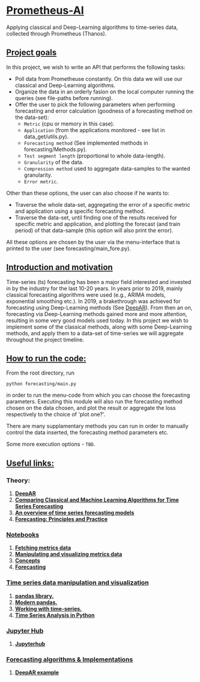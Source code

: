 # <ins>Prometheus-AI</ins>
Applying classical and Deep-Learning algorithms to time-series data, collected through Prometheus (Thanos).

## <ins>Project goals</ins>
In this project, we wish to write an API that performs the following tasks:
 * Poll data from Prometheuse constantly. On this data we will use our classical and Deep-Learning algorithms.
 * Organize the data in an orderly fasion on the local computer running the queries (see file-paths before running).
 * Offer the user to pick the following parameters when performing forecasting and error calculation (goodness of a forecasting method on the data-set):
   * `Metric` (cpu or memory in this case).
   * `Application` (from the applications monitored - see list in data_get/utils.py).
   * `Forecasting method` (See implemented methods in forecasting/Methods.py).
   * `Test segment length` (proportional to whole data-length).
   * `Granularity` of the data.
   * `Compression method` used to aggregate data-samples to the wanted granularity.
   * `Error metric`.

Other than these options, the user can also choose if he wants to:
  * Traverse the whole data-set, aggregating the error of a specific metric and application using a specific forecasting method.
  * Traverse the data-set, until finding one of the results received for specific metric and application, and plotting the forecast (and train period) of that data-sample (this option will also print the error).

All these options are chosen by the user via the menu-interface that is printed to the user (see forecasting/main_fore.py).

## <ins>Introduction and motivation</ins>
Time-series (ts) forecasting has been a major field interested and invested in by the industry for the last 10-20 years. In years prior to 2019, mainly classical forecasting algorithms were used (e.g., ARIMA models, exponential smoothing etc.). 
In 2019, a brakethrough was achieved for forecasting using Deep-Learning methods (See [DeepAR](https://arxiv.org/abs/1704.04110)). From then an on, forecasting via Deep-Learning methods gained more and more attention, resulting in some very good models used today.
In this project we wish to implement some of the classical methods, along with some Deep-Learning methods, and apply them to a data-set of time-series we will aggregate throughout the project timeline. 

## <ins>How to run the code:</ins>
From the root directory, run

```
python forecasting/main.py
```

in order to run the menu-code from which you can choose the forecasting parameters. Executing this module will also run the forecasting method chosen on the data chosen, and plot the result or aggregate the loss respectively to the choice of 'plot one?'.

There are many supplamentary methods you can run in order to manually control the data inserted, the forecasting method parameters etc.

Some more execution options - `TBD`.


## <ins>Useful links:</ins>

### Theory:
1. **[DeepAR](https://arxiv.org/abs/1704.04110)**
2. **[Comparing Classical and Machine Learning Algorithms for Time Series Forecasting](https://machinelearningmastery.com/findings-comparing-classical-and-machine-learning-methods-for-time-series-forecasting/)**
3. **[An overview of time series forecasting models](https://towardsdatascience.com/an-overview-of-time-series-forecasting-models-a2fa7a358fcb)**
4. **[Forecasting: Principles and Practice](https://otexts.com/fpp2/)**


### <ins>Notebooks</ins>
1. **[Fetching metrics data](https://github.com/aicoe-aiops/time-series/blob/master/notebooks/ts-1-fetching-metrics.ipynb)**
2. **[Manipulating and visualizing metrics data](https://github.com/aicoe-aiops/time-series/blob/master/notebooks/ts-2-visualization.ipynb)**
3. **[Concepts](https://github.com/aicoe-aiops/time-series/blob/master/notebooks/ts-3-concepts.ipynb)**
4. **[Forecasting](https://github.com/aicoe-aiops/time-series/blob/master/notebooks/ts-4-forecasting.ipynb)**

### <ins>Time series data manipulation and visualization</ins>
1. **[pandas library.](https://pandas.pydata.org/pandas-docs/stable/user_guide/timeseries.html)**
2. **[Modern pandas.](https://tomaugspurger.github.io/modern-7-timeseries)**
3. **[Working with time-series.](https://jakevdp.github.io/PythonDataScienceHandbook/03.11-working-with-time-series.html)**
4. **[Time Series Analysis in Python](https://www.youtube.com/playlist?list=PLtIY5kwXKny91_IbkqcIXuv6t1prQwFhO)**


  
### <ins>Jupyter Hub</ins>
1. **[Jupyterhub](https://jupyterhub-opf-jupyterhub.apps.smaug.na.operate-first.cloud/hub/spawn-pending/raz-mon)**

### <ins>Forecasting algorithms & Implementations</ins>
1. **[DeepAR example](https://github.com/zhykoties/TimeSeries)**
 
